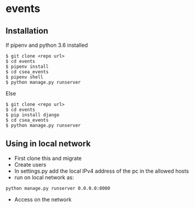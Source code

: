 # events

## Installation
If pipenv and python 3.6 installed
```
$ git clone <repo url>
$ cd events
$ pipenv install
$ cd csea_events
$ pipenv shell
$ python manage.py runserver
```

Else
```
$ git clone <repo url>
$ cd events
$ pip install django
$ cd csea_events
$ python manage.py runserver
```
## Using in local network
- First clone this and migrate
- Create users
- In settings.py add the local IPv4 address of the pc in the allowed hosts
- run on local network as:
```
python manage.py runserver 0.0.0.0:8000
```
- Access on the network
